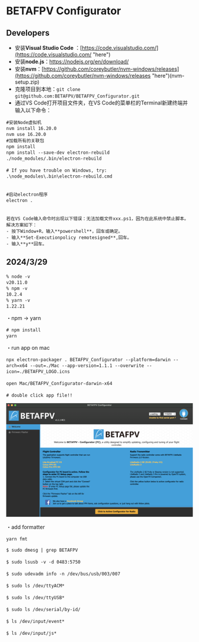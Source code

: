 # BETAFPV Configurator

## Developers
- 安装**Visual Studio Code** ：[https://code.visualstudio.com/](https://code.visualstudio.com/ "here")
- 安装**node.js**：https://nodejs.org/en/download/
- 安装**nvm**：[https://github.com/coreybutler/nvm-windows/releases](https://github.com/coreybutler/nvm-windows/releases "here")(nvm-setup.zip)
- 克隆项目到本地：`git clone git@github.com:BETAFPV/BETAFPV_Configurator.git`
- 通过VS Code打开项目文件夹，在VS Code的菜单栏的Terminal新建终端并输入以下命令：
```
#安装Node虚拟机
nvm install 16.20.0     
nvm use 16.20.0 
#加载所有的关联包
npm install
npm install --save-dev electron-rebuild
./node_modules/.bin/electron-rebuild

# If you have trouble on Windows, try:
.\node_modules\.bin\electron-rebuild.cmd


#启动electron程序
electron .


若在VS Code输入命令时出现以下错误：无法加载文件xxx.ps1，因为在此系统中禁止脚本。 解决方案如下：
- 按下Window+R，输入**powershell**，回车或确定。
- 输入**Set-Executionpolicy remotesigned**,回车。
- 输入**y**回车。
```

## 2024/3/29 

```shell
% node -v
v20.11.0
% npm -v
10.2.4
% yarn -v
1.22.21
```

・npm -> yarn
```shell
# npm install
yarn
```

・run app on mac
```shell
npx electron-packager . BETAFPV_Configurator --platform=darwin --arch=x64 --out=./Mac --app-version=1.1.1 --overwrite --icon=./BETAFPV_LOGO.icns

open Mac/BETAFPV_Configurator-darwin-x64

# double click app file!!
```
![Mac](mac.png "Mac")


・add formatter
```shell
yarn fmt
```

```shell
$ sudo dmesg | grep BETAFPV

$ sudo lsusb -v -d 0483:5750

$ sudo udevadm info -n /dev/bus/usb/003/007

$ sudo ls /dev/ttyACM*

$ sudo ls /dev/ttyUSB*

$ sudo ls /dev/serial/by-id/

$ ls /dev/input/event*

$ ls /dev/input/js*
```
